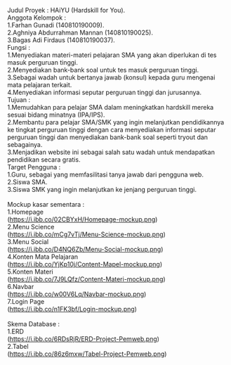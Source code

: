 Judul Proyek : HAiYU (Hardskill for You).  
Anggota Kelompok :  
1.Farhan Gunadi (140810190009).  
2.Aghniya Abdurrahman Mannan (140810190025).  
3.Bagas Adi Firdaus (140810190037).  
Fungsi :  
1.Menyediakan materi-materi pelajaran SMA yang akan diperlukan di tes masuk perguruan tinggi.  
2.Menyediakan bank-bank soal untuk tes masuk perguruan tinggi.  
3.Sebagai wadah untuk bertanya jawab (konsul) kepada guru mengenai mata pelajaran terkait.  
4.Menyediakan informasi seputar perguruan tinggi dan jurusannya.  
Tujuan :  
1.Memudahkan para pelajar SMA dalam meningkatkan hardskill mereka sesuai bidang minatnya (IPA/IPS).   
2.Membantu para pelajar SMA/SMK yang ingin melanjutkan pendidikannya ke tingkat perguruan tinggi dengan cara menyediakan informasi seputar perguruan tinggi dan menyediakan bank-bank soal seperti tryout dan sebagainya.  
3.Menjadikan website ini sebagai salah satu wadah untuk mendapatkan pendidikan secara gratis.  
Target Pengguna :  
1.Guru, sebagai yang memfasilitasi tanya jawab dari pengguna web.  
2.Siswa SMA.   
3.Siswa SMK yang ingin melanjutkan ke jenjang perguruan tinggi.    
<br>
Mockup kasar sementara :  
1.Homepage  
(https://i.ibb.co/02CBYxH/Homepage-mockup.png)  
2.Menu Science  
(https://i.ibb.co/mCg7vTj/Menu-Science-mockup.png)  
3.Menu Social  
(https://i.ibb.co/D4NQ6Zb/Menu-Social-mockup.png)  
4.Konten Mata Pelajaran  
(https://i.ibb.co/YjKp10j/Content-Mapel-mockup.png)  
5.Konten Materi  
(https://i.ibb.co/7J9LQfz/Content-Materi-mockup.png)  
6.Navbar  
(https://i.ibb.co/w00V6Lq/Navbar-mockup.png)  
7.Login Page  
(https://i.ibb.co/n1FK3bf/Login-mockup.png)  
<br>
Skema Database :  
1.ERD  
(https://i.ibb.co/6RDsRjR/ERD-Project-Pemweb.png)  
2.Tabel  
(https://i.ibb.co/86z6mxw/Tabel-Project-Pemweb.png)
